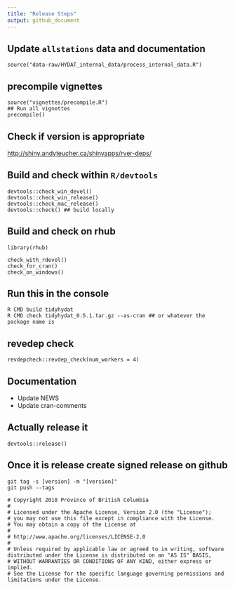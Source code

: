 ```yaml
---
title: "Release Steps"
output: github_document
---
```


## Update `allstations` data and documentation
```
source("data-raw/HYDAT_internal_data/process_internal_data.R")
```

## precompile vignettes
```
source("vignettes/precompile.R")
## Run all vignettes
precompile()
```

## Check if version is appropriate
http://shiny.andyteucher.ca/shinyapps/rver-deps/

## Build and check within `R/devtools`
```
devtools::check_win_devel()
devtools::check_win_release()
devtools::check_mac_release()
devtools::check() ## build locally
```

## Build and check on rhub
```
library(rhub)

check_with_rdevel()
check_for_cran()
check_on_windows()

```

## Run this in the console
```
R CMD build tidyhydat
R CMD check tidyhydat_0.5.1.tar.gz --as-cran ## or whatever the package name is
```

## revedep check
```
revdepcheck::revdep_check(num_workers = 4)
```

## Documentation
- Update NEWS
- Update cran-comments

## Actually release it
```
devtools::release()
```

## Once it is release create signed release on github
```
git tag -s [version] -m "[version]"
git push --tags
```

```
# Copyright 2018 Province of British Columbia
# 
# Licensed under the Apache License, Version 2.0 (the "License");
# you may not use this file except in compliance with the License.
# You may obtain a copy of the License at
# 
# http://www.apache.org/licenses/LICENSE-2.0
# 
# Unless required by applicable law or agreed to in writing, software distributed under the License is distributed on an "AS IS" BASIS,
# WITHOUT WARRANTIES OR CONDITIONS OF ANY KIND, either express or implied.
# See the License for the specific language governing permissions and limitations under the License.
```
